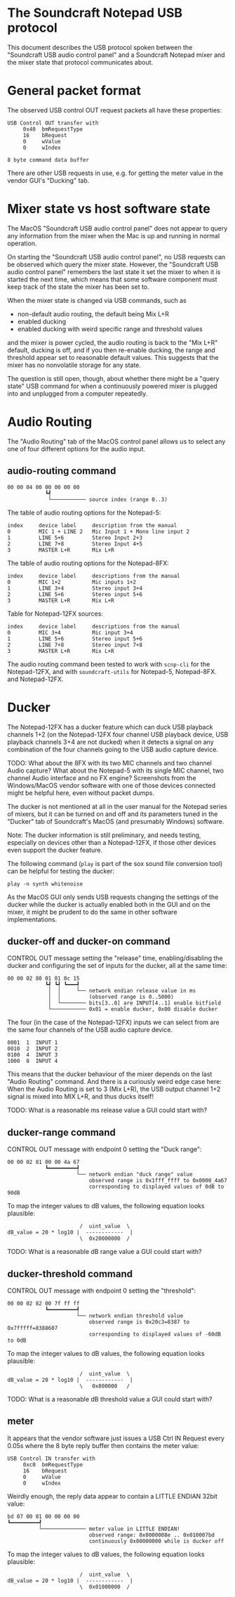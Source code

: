 The Soundcraft Notepad USB protocol
===================================

This document describes the USB protocol spoken between the
"Soundcraft USB audio control panel" and a Soundcraft Notepad mixer
and the mixer state that protocol communicates about.


General packet format
=====================

The observed USB control OUT request packets all have these
properties:

    USB Control OUT transfer with
         0x40  bmRequestType
         16    bRequest
         0     wValue
         0     wIndex

    8 byte command data buffer

There are other USB requests in use, e.g. for getting the meter
value in the vendor GUI's "Ducking" tab.


Mixer state vs host software state
==================================

The MacOS "Soundcraft USB audio control panel" does not appear to
query any information from the mixer when the Mac is up and running in
normal operation.

On starting the "Soundcraft USB audio control panel", no USB requests
can be observed which query the mixer state. However, the "Soundcraft
USB audio control panel" remembers the last state it set the mixer to
when it is started the next time, which means that some software
component must keep track of the state the mixer has been set to.

When the mixer state is changed via USB commands, such as

  * non-default audio routing, the default being Mix L+R
  * enabled ducking
  * enabled ducking with weird specific range and threshold values

and the mixer is power cycled, the audio routing is back to the "Mix
L+R" default, ducking is off, and if you then re-enable ducking, the
range and threshold appear set to reasonable default values.  This
suggests that the mixer has no nonvolatile storage for any state.

The question is still open, though, about whether there might be a
"query state" USB command for when a continuously powered mixer is
plugged into and unplugged from a computer repeatedly.


Audio Routing
=============

The "Audio Routing" tab of the MacOS control panel allows us to select
any one of four different options for the audio input.


audio-routing command
---------------------

    00 00 04 00 00 00 00 00
                ┗┩
                 └─────────── source index (range 0..3)

The table of audio routing options for the Notepad-5:

    index     device label     description from the manual
    0         MIC 1 + LINE 2   Mic Input 1 + Mono line input 2
    1         LINE 5+6         Stereo Input 2+3
    2         LINE 7+8         Stereo Input 4+5
    3         MASTER L+R       Mix L+R

The table of audio routing options for the Notepad-8FX:

    index     device label     descriptions from the manual
    0         MIC 1+2          Mic inputs 1+2
    1         LINE 3+4         Stereo input 3+4
    2         LINE 5+6         Stereo input 5+6
    3         MASTER L+R       Mix L+R

Table for Notepad-12FX sources:

    index     device label     descriptions from the manual
    0         MIC 3+4          Mic input 3+4
    1         LINE 5+6         Stereo input 5+6
    2         LINE 7+8         Stereo input 7+8
    3         MASTER L+R       Mix L+R

The audio routing command been tested to work with `scnp-cli` for the
Notepad-12FX, and with `soundcraft-utils` for Notepad-5,
Notepad-8FX. and Notepad-12FX.


Ducker
======

The Notepad-12FX has a ducker feature which can duck USB playback
channels 1+2 (on the Notepad-12FX four channel USB playback device,
USB playback channels 3+4 are not ducked) when it detects a signal on
any combination of the four channels going to the USB audio capture
device.

TODO: What about the 8FX with its two MIC channels and two channel
      Audio capture? What about the Notepad-5 with its single MIC
      channel, two channel Audio interface and no FX engine?
      Screenshots from the Windows/MacOS vendor software with one of
      those devices connected might be helpful here, even without
      packet dumps.

The ducker is not mentioned at all in the user manual for the Notepad
series of mixers, but it can be turned on and off and its parameters
tuned in the "Ducker" tab of Soundcraft's MacOS (and presumably
Windows) software.

Note: The ducker information is still preliminary, and needs testing,
      especially on devices other than a Notepad-12FX, if those other
      devices even support the ducker feature.

The following command (`play` is part of the sox sound file conversion
tool) can be helpful for testing the ducker:

    play -n synth whitenoise

As the MacOS GUI only sends USB requests changing the settings of the
ducker while the ducker is actually enabled both in the GUI and on the
mixer, it might be prudent to do the same in other software
implementations.


ducker-off and ducker-on command
--------------------------------

CONTROL OUT message setting the "release" time, enabling/disabling the
ducker and configuring the set of inputs for the ducker, all at the
same time:

    00 00 02 80 01 01 0c 15
                ┗┩ ┗┩ ┗━━━┩
                 │  │     └── network endian release value in ms
                 │  │         (observed range is 0..5000)
                 │  └──────── bits[3..0] are INPUT[4..1] enable bitfield
                 └─────────── 0x01 = enable ducker, 0x00 disable ducker

The four (in the case of the Notepad-12FX) inputs we can select from
are the same four channels of the USB audio capture device.

    0001  1  INPUT 1
    0010  2  INPUT 2
    0100  4  INPUT 3
    1000  8  INPUT 4

This means that the ducker behaviour of the mixer depends on the last
"Audio Routing" command. And there is a curiously weird edge case
here: When the Audio Routing is set to 3 (Mix L+R), the USB output
channel 1+2 signal is mixed into MIX L+R, and thus ducks itself!

TODO: What is a reasonable ms release value a GUI could start with?


ducker-range command
--------------------

CONTROL OUT message with endpoint 0 setting the "Duck range":

    00 00 02 81 00 00 4a 67
                ┗━━━━━━━━━┩
                          └── network endian "duck range" value
                              observed range is 0x1fff_ffff to 0x0000_4a67
                              corresponding to displayed values of 0dB to 90dB

To map the integer values to dB values, the following equation looks
plausible:

                           /  uint_value  \
    dB_value = 20 * log10 |  ------------  |
                           \  0x20000000  /

TODO: What is a reasonable dB range value a GUI could start with?


ducker-threshold command
------------------------

CONTROL OUT message with endpoint 0 setting the "threshold":

    00 00 02 82 00 7f ff ff
                ┗━━━━━━━━━┩
                          └── network endian threshold value
                              observed range is 0x20c3=8387 to 0x7fffff=8388607
                              corresponding to displayed values of -60dB to 0dB

To map the integer values to dB values, the following equation looks
plausible:

                           /  uint_value  \
    dB_value = 20 * log10 |  ------------  |
                           \   0x800000   /

TODO: What is a reasonable dB threshold value a GUI could start with?


meter
-----

It appears that the vendor software just issues a USB Ctrl IN Request
every 0.05s where the 8 byte reply buffer then contains the meter
value:

    USB Control IN transfer with
         0xc0  bmRequestType
         16    bRequest
         0     wValue
         0     wIndex

Weirdly enough, the reply data appear to contain a LITTLE ENDIAN 32bit
value:

    bd 07 00 01 00 00 00 00
    ┗━━━━━━━━━┩
              └────────────── meter value in LITTLE ENDIAN!
                              observed range: 0x0000008e .. 0x010007bd
                              continuously 0x00000000 while is ducker off

To map the integer values to dB values, the following equation looks
plausible:

                           /  uint_value  \
    dB_value = 20 * log10 |  ------------  |
                           \  0x01000000  /
